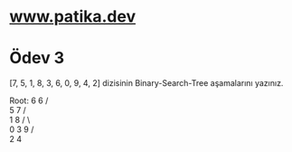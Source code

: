 # www.patika.dev
# Ödev 3
[7, 5, 1, 8, 3, 6, 0, 9, 4, 2] dizisinin Binary-Search-Tree aşamalarını yazınız.

Root: 6
	              6
     	       /	  \
           5	     7
	        /   	    \
	       1           8
	     /  \     	    \
     0	   3  	       9
   	     /   \
  	   2      4
		
